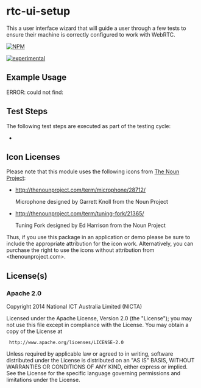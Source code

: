 # rtc-ui-setup

This a user interface wizard that will guide a user through a few tests to
ensure their machine is correctly configured to work with WebRTC.


[![NPM](https://nodei.co/npm/rtc-ui-setup.png)](https://nodei.co/npm/rtc-ui-setup/)

[![experimental](https://img.shields.io/badge/stability-experimental-red.svg)](https://github.com/dominictarr/stability#experimental) 

## Example Usage

ERROR: could not find: 

## Test Steps

The following test steps are executed as part of the testing cycle:

-

## Icon Licenses

Please note that this module uses the following icons from [The Noun Project](http://thenounproject.com/):

- http://thenounproject.com/term/microphone/28712/

  Microphone designed by Garrett Knoll from the Noun Project

- http://thenounproject.com/term/tuning-fork/21365/

  Tuning Fork designed by Ed Harrison from the Noun Project

Thus, if you use this package in an application or demo please be sure to include the appropriate attribution for the icon work.  Alternatively, you can purchase the right to use the icons without attribution from <thenounproject.com>.


## License(s)

### Apache 2.0

Copyright 2014 National ICT Australia Limited (NICTA)

   Licensed under the Apache License, Version 2.0 (the "License");
   you may not use this file except in compliance with the License.
   You may obtain a copy of the License at

     http://www.apache.org/licenses/LICENSE-2.0

   Unless required by applicable law or agreed to in writing, software
   distributed under the License is distributed on an "AS IS" BASIS,
   WITHOUT WARRANTIES OR CONDITIONS OF ANY KIND, either express or implied.
   See the License for the specific language governing permissions and
   limitations under the License.
